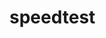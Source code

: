 <!-- generated by markdown-notes-tree -->

# speedtest

<!-- optional markdown-notes-tree directory description starts here -->

<!-- optional markdown-notes-tree directory description ends here -->


